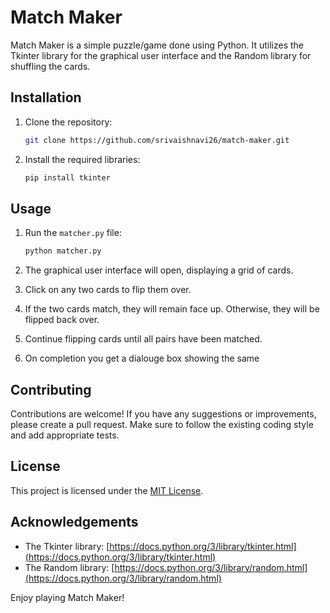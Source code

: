 # Match Maker

Match Maker is a simple puzzle/game done using Python. It utilizes the Tkinter library for the graphical user interface and the Random library for shuffling the cards.

## Installation

1. Clone the repository:

   ```bash
   git clone https://github.com/srivaishnavi26/match-maker.git
   ```

2. Install the required libraries:

   ```bash
   pip install tkinter
   ```

## Usage

1. Run the `matcher.py` file:

   ```bash
   python matcher.py
   ```

2. The graphical user interface will open, displaying a grid of cards.

3. Click on any two cards to flip them over.

4. If the two cards match, they will remain face up. Otherwise, they will be flipped back over.

5. Continue flipping cards until all pairs have been matched.

6. On completion you get a dialouge box showing the same

## Contributing

Contributions are welcome! If you have any suggestions or improvements, please create a pull request. Make sure to follow the existing coding style and add appropriate tests.

## License

This project is licensed under the [MIT License](LICENSE).

## Acknowledgements

- The Tkinter library: [https://docs.python.org/3/library/tkinter.html](https://docs.python.org/3/library/tkinter.html)
- The Random library: [https://docs.python.org/3/library/random.html](https://docs.python.org/3/library/random.html)

Enjoy playing Match Maker!
